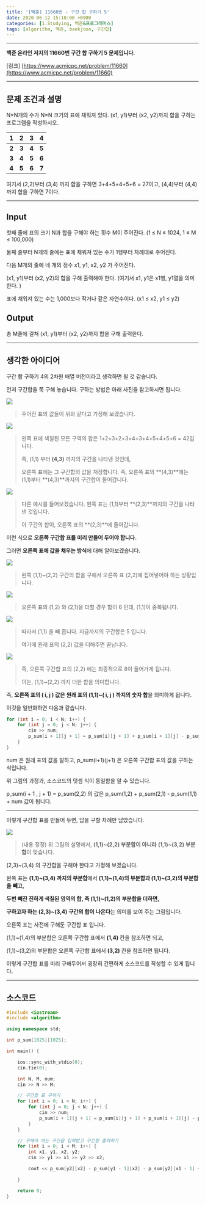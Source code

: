 ```yaml
---
title: '[백준] 11660번 - 구간 합 구하기 5'
date: 2020-06-12 15:10:00 +0900
categories: [1.Studying, 백준&프로그래머스]
tags: [algorithm, 백준, baekjoon, 구간합]
---
```




------

**백준 온라인 저지의 11660번 구간 합 구하기 5 문제입니다.**

[링크] [https://www.acmicpc.net/problem/11660](https://www.acmicpc.net/problem/11660)

---

## **문제 조건과 설명**

N×N개의 수가 N×N 크기의 표에 채워져 있다. (x1, y1)부터 (x2, y2)까지 합을 구하는 프로그램을 작성하시오. 

|   1   |   2   |   3   |   4   |
| :---: | :---: | :---: | :---: |
| **2** | **3** | **4** | **5** |
| **3** | **4** | **5** | **6** |
| **4** | **5** | **6** | **7** |

여기서 (2,2)부터 (3,4) 까지 합을 구하면 3+4+5+4+5+6 = 27이고, (4,4)부터 (4,4)까지 합을 구하면 7이다.

------




## **Input**

첫째 줄에 표의 크기 N과 합을 구해야 하는 횟수 M이 주어진다. (1 ≤ N ≤ 1024, 1 ≤ M ≤ 100,000)

둘째 줄부터 N개의 줄에는 표에 채워져 있는 수가 1행부터 차례대로 주어진다.

다음 M개의 줄에 네 개의 정수 x1, y1, x2, y2 가 주어진다.

(x1, y1)부터 (x2, y2)의 합을 구해 출력해야 한다. (여기서 x1, y1은 x1행, y1열을 의미한다. )

표에 채워져 있는 수는 1,000보다 작거나 같은 자연수이다. (x1 ≤ x2, y1 ≤ y2)

## **Output**

총 M줄에 걸쳐 (x1, y1)부터 (x2, y2)까지 합을 구해 출력한다.

---



## **생각한 아이디어**

구간 합 구하기 4의 2차원 배열 버전이라고 생각하면 될 것 같습니다.

먼저 구간합을 쭉 구해 놓습니다. 구하는 방법은 아래 사진을 참고하시면 됩니다.

![](https://i.imgur.com/iMk04OC.png)

> 주어진 표의 값들이 위와 같다고 가정해 보겠습니다.

![](https://i.imgur.com/SGFn4Mt.png)

> 왼쪽 표에 색칠된 모든 구역의 합은 1+2+3+2+3+4+3+4+5+4+5+6 = 42입니다.
>
> 즉, (1,1) 부터 **(4,3)** 까지의 구간을 나타낸 것인데,
>
> 오른쪽 표에는 그 구간합의 값을 저장합니다. 즉, 오른쪽 표의 **(4,3)**에는 (1,1)부터 **(4,3)**까지의 구간합이 들어갑니다.

![](https://i.imgur.com/eCdUnBm.png)

> 다른 예시를 들어보겠습니다. 왼쪽 표는 (1,1)부터 **(2,3)**까지의 구간을 나타낸 것입니다.
>
> 이 구간의 합이, 오른쪽 표의 **(2,3)**에 들어갑니다.

이런 식으로 **오른쪽 구간합 표를 미리 만들어 두어야 합니다.**

그러면 **오른쪽 표에 값을 채우는 방식**에 대해 알아보겠습니다.

![](https://i.imgur.com/h8UvCUo.png)

> 왼쪽 (1,1)~(2,2) 구간의 합을 구해서 오른쪽 표 (2,2)에 집어넣어야 하는 상황입니다.

![](https://i.imgur.com/7qYGC4G.png)

> 오른쪽 표의 (1,2) 와 (2,1)을 더할 경우 합이 6 인데, (1,1)이 중복됩니다.

![](https://i.imgur.com/NFrRv7p.png)

> 따라서 (1,1) 을 빼 줍니다. 지금까지의 구간합은 5 입니다.
>
> 여기에 원래 표의 (2,2) 값을 더해주면 끝납니다.

![](https://i.imgur.com/CQAYH2g.png)

> 즉, 오른쪽 구간합 표의 (2,2) 에는 최종적으로 8이 들어가게 됩니다.
>
> 이는, (1,1)~(2,2) 까지 더한 합을 의미합니다.

즉, **오른쪽 표의 ( i, j ) 값은** **원래 표의 (1,1)~( i, j ) 까지의 숫자 합**을 의미하게 됩니다.

이것을 일반화하면 다음과 같습니다.

```c++
for (int i = 0; i < N; i++) {
	for (int j = 0; j < N; j++) {
		cin >> num;
		p_sum[i + 1][j + 1] = p_sum[i][j + 1] + p_sum[i + 1][j] - p_sum[i][j] + num;
	}
}
```

num 은 원래 표의 값을 말하고, p_sum(i+1)(j+1) 은 오른쪽 구간합 표의 값을 구하는 식입니다.

위 그림의 과정과, 소스코드의 덧셈 식이 동일함을 알 수 있습니다.

p_sum(i + 1 , j + 1) = p_sum(2,2) 의 값은 p_sum(1,2) + p_sum(2,1) - p_sum(1,1) + num 값이 됩니다.

------

이렇게 구간합 표를 만들어 두면, 답을 구할 차례만 남았습니다.

![](https://i.imgur.com/yfMsjgB.png)

> (내용 정정) 위 그림의 설명에서, **(1,1)~(2,2) 부분합이 아니라** **(1,1)~(3,2) 부분합**이 맞습니다.

(2,3)~(3,4) 의 구간합을 구해야 한다고 가정해 보겠습니다.

왼쪽 표는 **(1,1)~(3,4) 까지의 부분합**에서 **(1,1)~(1,4)의 부분합과 (1,1)~(3,2)의 부분합을 빼고,**

**두번 빼진 진하게 색칠된 영역의 합, 즉 (1,1)~(1,2)의 부분합을 더하면,**

**구하고자 하는 (2,3)~(3,4) 구간의 합이 나온다**는 의미를 보여 주는 그림입니다. 

오른쪽 표는 사전에 구해둔 구간합 표 입니다.

(1,1)~(1,4)의 부분합은 오른쪽 구간합 표에서 **(1,4)** 칸을 참조하면 되고,

(1,1)~(3,2)의 부분합은 오른쪽 구간합 표에서 **(3,2)** 칸을 참조하면 됩니다.

이렇게 구간합 표를 미리 구해두어서 굉장히 간편하게 소스코드를 작성할 수 있게 됩니다.

------

## **소스코드**



```c++
#include <iostream>
#include <algorithm>

using namespace std;

int p_sum[1025][1025];

int main() {

	ios::sync_with_stdio(0);
	cin.tie(0);

	int N, M, num;
	cin >> N >> M;

    // 구간합 표 구하기
	for (int i = 0; i < N; i++) {
		for (int j = 0; j < N; j++) {
			cin >> num;
			p_sum[i + 1][j + 1] = p_sum[i][j + 1] + p_sum[i + 1][j] - p_sum[i][j] + num;
		}
	}

    // 구해야 하는 구간을 입력받고 구간합 출력하기
	for (int i = 0; i < M; i++) {
		int x1, y1, x2, y2;
		cin >> y1 >> x1 >> y2 >> x2;

		cout << p_sum[y2][x2] - p_sum[y1 - 1][x2] - p_sum[y2][x1 - 1] + p_sum[y1 - 1][x1 - 1] << '\n';

	}

	return 0;
}
```

